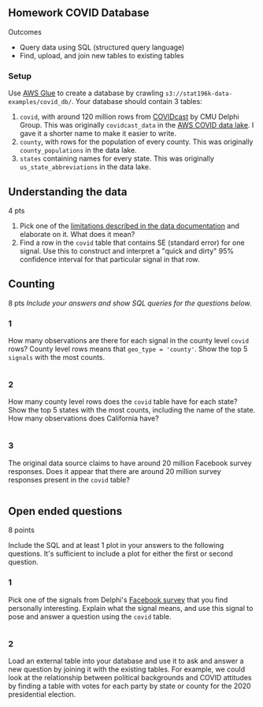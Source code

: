 ## Homework COVID Database

Outcomes

- Query data using SQL (structured query language)
- Find, upload, and join new tables to existing tables

### Setup

Use [AWS Glue](https://console.aws.amazon.com/glue/home?region=us-east-1#catalog:tab=crawlers) to create a database by crawling `s3://stat196k-data-examples/covid_db/`.
Your database should contain 3 tables:

1. `covid`, with around 120 million rows from [COVIDcast](https://delphi.cmu.edu/covidcast/) by CMU Delphi Group. 
    This was originally `covidcast_data` in the [AWS COVID data lake](https://aws.amazon.com/covid-19-data-lake/).
    I gave it a shorter name to make it easier to write.
2. `county`, with rows for the population of every county.
    This was originally `county_populations` in the data lake.
3. `states` containing names for every state.
    This was originally `us_state_abbreviations` in the data lake.


## Understanding the data

4 pts

1. Pick one of the [limitations described in the data documentation](https://cmu-delphi.github.io/delphi-epidata/api/covidcast-signals/fb-survey.html#limitations) and elaborate on it.
    What does it mean?
1. Find a row in the `covid` table that contains SE (standard error) for one signal.
    Use this to construct and interpret a "quick and dirty" 95% confidence interval for that particular signal in that row.


## Counting

8 pts
_Include your answers and show SQL queries for the questions below._

### 1

How many observations are there for each signal in the county level `covid` rows?
County level rows means that `geo_type = 'county'`.
Show the top 5 `signals` with the most counts.

```sql
```

### 2

How many county level rows does the `covid` table have for each state?
Show the top 5 states with the most counts, including the name of the state.
How many observations does California have?

```sql
```

### 3

The original data source claims to have around 20 million Facebook survey responses.
Does it appear that there are around 20 million survey responses present in the `covid` table?

```sql
```


## Open ended questions

8 points

Include the SQL and at least 1 plot in your answers to the following questions.
It's sufficient to include a plot for either the first or second question.


### 1

Pick one of the signals from Delphi's [Facebook survey](https://cmu-delphi.github.io/delphi-epidata/api/covidcast-signals/fb-survey.html) that you find personally interesting.
Explain what the signal means, and use this signal to pose and answer a question using the `covid` table.

```sql
```

### 2

Load an external table into your database and use it to ask and answer a new question by joining it with the existing tables.
For example, we could look at the relationship between political backgrounds and COVID attitudes by finding a table with votes for each party by state or county for the 2020 presidential election.
